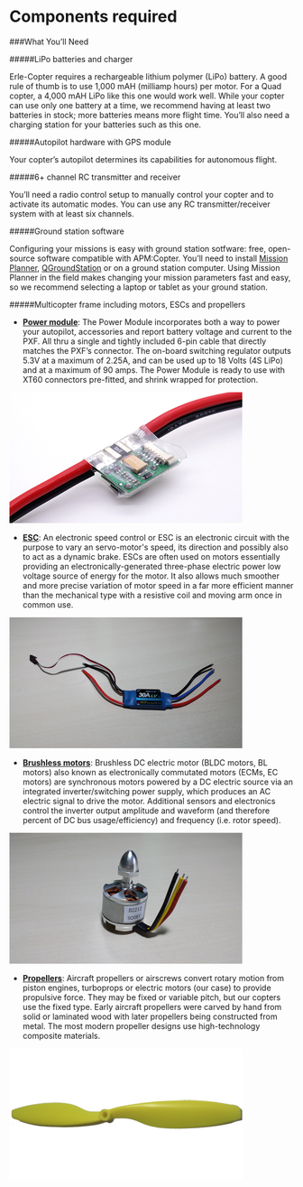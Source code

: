 # Components required

###What You’ll Need

#####LiPo batteries and charger

Erle-Copter requires a rechargeable lithium polymer (LiPo) battery. A good rule of thumb is to use 1,000 mAH (milliamp hours) per motor. For a Quad copter, a 4,000 mAH LiPo like this one would work well. While your copter can use only one battery at a time, we recommend having at least two batteries in stock; more batteries means more flight time. You’ll also need a charging station for your batteries such as this one.

#####Autopilot hardware with GPS module

Your copter’s autopilot determines its capabilities for autonomous flight.

#####6+ channel RC transmitter and receiver

You’ll need a radio control setup to manually control your copter and to activate its automatic modes. You can use any RC transmitter/receiver system with at least six channels.

#####Ground station software

Configuring your missions is easy with ground station sotfware: free, open-source software compatible with APM:Copter. You’ll need to install [Mission Planner](http://planner.ardupilot.com/), [QGroundStation](http://www.qgroundcontrol.org/) or on a ground station computer. Using Mission Planner in the field makes changing your mission parameters fast and easy, so we recommend selecting a laptop or tablet as your ground station.

#####Multicopter frame including motors, ESCs and propellers

- [**Power module**](https://erlerobotics.com/blog/product/power_mod/): The Power Module incorporates both a way to power your autopilot, accessories and report battery voltage and current to the PXF. All thru a single and tightly included 6-pin cable that directly matches the PXF’s connector. The on-board switching regulator outputs 5.3V at a maximum of 2.25A, and can be used up to 18 Volts (4S LiPo) and at a maximum of 90 amps. The Power Module is ready to use with XT60 connectors pre-fitted, and shrink wrapped for protection.

![powermodule](../img/material/power_module.png)

- [**ESC**](https://erlerobotics.com/blog/product/electronic_speed_controller/): An electronic speed control or ESC is an electronic circuit with the purpose to vary an servo-motor's speed, its direction and possibly also to act as a dynamic brake. ESCs are often used on motors essentially providing an electronically-generated three-phase electric power low voltage source of energy for the motor. It also allows much smoother and more precise variation of motor speed in a far more efficient manner than the mechanical type with a resistive coil and moving arm once in common use.

![esc](../img/material/ESC.png)

- [**Brushless motors**](https://erlerobotics.com/blog/product/motors/): Brushless DC electric motor (BLDC motors, BL motors) also known as electronically commutated motors (ECMs, EC motors) are synchronous motors  powered by a DC electric source via an integrated inverter/switching power supply, which produces an AC electric signal to drive the motor. Additional sensors and electronics control the inverter output amplitude and waveform (and therefore percent of DC bus usage/efficiency) and frequency (i.e. rotor speed).

![motor](../img/material/motor.png)

- [**Propellers**](https://erlerobotics.com/blog/product/propellers-10x4-5-ccw/): Aircraft propellers or airscrews convert rotary motion from piston engines, turboprops or electric motors (our case) to provide propulsive force. They may be fixed or variable pitch, but our copters use the fixed type. Early aircraft propellers were carved by hand from solid or laminated wood with later propellers being constructed from metal. The most modern propeller designs use high-technology composite materials.

![propellers](../img/material/propellers.png)

